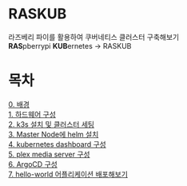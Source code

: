 # RASKUB

라즈베리 파이를 활용하여 쿠버네티스 클러스터 구축해보기  
**RAS**pberrypi **KUB**ernetes &rarr; RASKUB  

# 목차
[0. 배경](./Chapter0.md)  
[1. 하드웨어 구성](./Chapter1.md)  
[2. k3s 설치 및 클러스터 세팅](./Chapter2.md)  
[3. Master Node에 helm 설치](./Chapter3.md)  
[4. kubernetes dashboard 구성](./Chapter4.md)  
[5. plex media server 구성](./Chapter5.md)  
[6. ArgoCD 구성](./Chapter6.md)  
[7. hello-world 어플리케이션 배포해보기](./Chapter7.md)  
